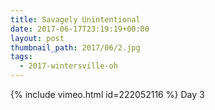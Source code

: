 ```yaml
---
title: Savagely Unintentional
date: 2017-06-17T23:19:19+00:00
layout: post
thumbnail_path: 2017/06/2.jpg
tags:
  - 2017-wintersville-oh
---
```

{% include vimeo.html id=222052116 %}
Day 3